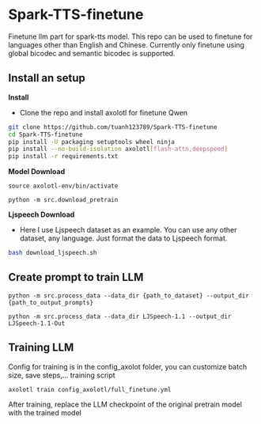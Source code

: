 # Spark-TTS-finetune
Finetune llm part for spark-tts model. This repo can be used to finetune for languages ​​other than English and Chinese.
Currently only finetune using global bicodec and semantic bicodec is supported.
## Install an setup
**Install**
- Clone the repo and install axolotl for finetune Qwen
``` sh
git clone https://github.com/tuanh123789/Spark-TTS-finetune
cd Spark-TTS-finetune
pip install -U packaging setuptools wheel ninja
pip install --no-build-isolation axolotl[flash-attn,deepspeed]
pip install -r requirements.txt
```
**Model Download**
```
source axolotl-env/bin/activate

python -m src.download_pretrain
```
**Ljspeech Download**
- Here I use Ljspeech dataset as an example. You can use any other dataset, any language. Just format the data to Ljspeech format.
```sh
bash download_ljspeech.sh
```
## Create prompt to train LLM
```
python -m src.process_data --data_dir {path_to_dataset} --output_dir {path_to_output_prompts}

python -m src.process_data --data_dir LJSpeech-1.1 --output_dir LJSpeech-1.1-Out

```
## Training LLM
Config for training is in the config_axolot folder, you can customize batch size, save steps,...
training script
```
axolotl train config_axolotl/full_finetune.yml
```
After training, replace the LLM checkpoint of the original pretrain model with the trained model





